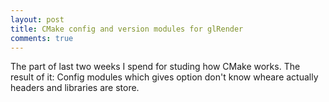 ```yaml
---
layout: post
title: CMake config and version modules for glRender
comments: true
---
```

The part of last two weeks I spend for studing how CMake works. The result of it: Config modules which gives option don't know wheare actually headers and libraries are store.
